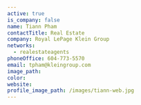```yaml
---
active: true
is_company: false
name: Tiann Pham
contactTitle: Real Estate
company: Royal LePage Klein Group
networks:
  - realestateagents
phoneOffice: 604-773-5570
email: tpham@kleingroup.com
image_path:
color:
website:
profile_image_path: /images/tiann-web.jpg
---
```



